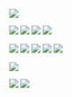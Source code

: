 



 <a href="https://developer.mozilla.org/ru/docs/Learn/Getting_started_with_the_web/HTML_basics" ><img src="https://img.shields.io/badge/HTML5-E34F26?style=for-the-badge&logo=HTML5&logoColor=000"/></a>

<img src="https://img.shields.io/badge/CSS3-1572B6?style=for-the-badge&logo=CSS3&logoColor=000"/> <img src="https://img.shields.io/badge/Sass-CC6699?style=for-the-badge&logo=Sass&logoColor=000"/> <img src="https://img.shields.io/badge/cssmodules-000000?style=for-the-badge&logo=cssmodules&logoColor=ffffff"/>  <img src="https://img.shields.io/badge/Tailwind CSS-06B6D4?style=for-the-badge&logo=Tailwind CSS&logoColor=008FC7"/> 

<img src="https://img.shields.io/badge/JavaScript-teal?style=for-the-badge&logo=JavaScript&logoColor=F7DF1E"/>  <img src="https://img.shields.io/badge/TypeScript-3178C6?style=for-the-badge&logo=TypeScript&logoColor=008FC7"/>  <img src="https://img.shields.io/badge/React-2C3454?style=for-the-badge&logo=React&logoColor=61DAFB"/>  <img src="https://img.shields.io/badge/redux-764ABC?style=for-the-badge&logo=reduxsaga&logoColor=61DAFB"/> <img src="https://img.shields.io/badge/reduxsaga-888888?style=for-the-badge&logo=reduxsaga&logoColor=61DAFB"/> 

<img src="https://img.shields.io/badge/lodash-000000?style=for-the-badge&logo=reduxsaga&logoColor=3492FF"/>



<img src="https://img.shields.io/badge/Git-F05032?style=for-the-badge&logo=Git&logoColor=000"/> <img src="https://img.shields.io/badge/GitHub-white?style=for-the-badge&logo=GitHub&logoColor=181717"/>





